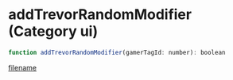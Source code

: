 # addTrevorRandomModifier (Category ui)

```js
function addTrevorRandomModifier(gamerTagId: number): boolean
```

[filename](addTrevorRandomModifier_m.md ':include')